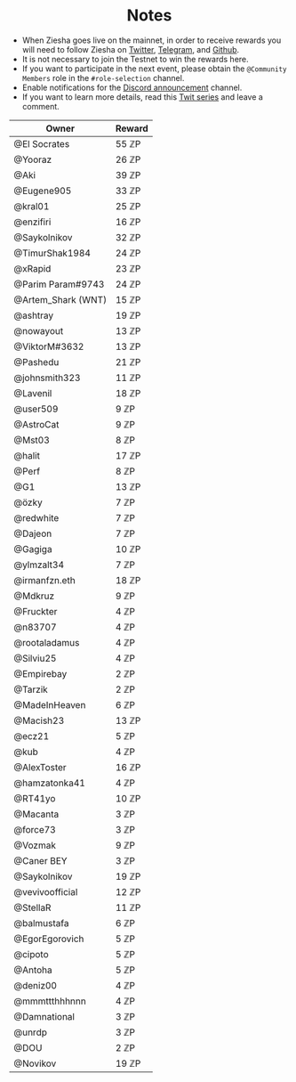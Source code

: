 <h1 align="center"> Notes </h1>

* When Ziesha goes live on the mainnet, in order to receive rewards you will need to follow Ziesha on [Twitter](https://twitter.com/ZieshaNetwork), [Telegram](https://t.me/ZieshaNetworkOfficial), and [Github](https://github.com/ziesha-network).
* It is not necessary to join the Testnet to win the rewards here.
* If you want to participate in the next event, please obtain the `@Community Members` role in the `#role-selection` channel.
* Enable notifications for the [Discord announcement](discord.gg/zieshanetwork) channel.
* If you want to learn more details, read this [Twit series](https://twitter.com/ZieshaNetwork/status/1614997376892108803?s=20&t=vZYZfJVOwgBGY5rISiLCTA) and leave a comment.


| Owner | Reward |
| --- | --- | 
| @El Socrates | 55 ℤP | 
| @Yooraz | 26 ℤP | 
| @Aki | 39 ℤP | 
| @Eugene905  | 33 ℤP | 
| @kral01 | 25 ℤP | 
| @enzifiri | 16 ℤP | 
| @Saykolnikov | 32 ℤP | 
| @TimurShak1984 | 24 ℤP | 
| @xRapid | 23 ℤP | 
| @Parim Param#9743 | 24 ℤP | 
| @Artem_Shark (WNT) | 15 ℤP | 
| @ashtray | 19 ℤP | 
| @nowayout | 13 ℤP | 
| @ViktorM#3632 | 13 ℤP | 
| @Pashedu | 21 ℤP | 
| @johnsmith323 | 11 ℤP | 
| @Lavenil | 18 ℤP | 
| @user509 | 9 ℤP | 
| @AstroCat | 9 ℤP | 
| @Mst03 | 8 ℤP | 
| @halit | 17 ℤP | 
| @Perf | 8 ℤP | 
| @G1 | 13 ℤP | 
| @özky | 7 ℤP | 
| @redwhite | 7 ℤP | 
| @Dajeon | 7 ℤP | 
| @Gagiga | 10 ℤP | 
| @ylmzalt34 | 7 ℤP | 
| @irmanfzn.eth | 18 ℤP | 
| @Mdkruz | 9 ℤP | 
| @Fruckter | 4 ℤP | 
| @n83707 | 4 ℤP | 
| @rootaladamus | 4 ℤP | 
| @Silviu25 | 4 ℤP | 
| @Empirebay | 2 ℤP | 
| @Tarzik | 2 ℤP | 
| @MadeInHeaven | 6 ℤP | 
| @Macish23 | 13 ℤP | 
| @ecz21 | 5 ℤP | 
| @kub | 4 ℤP | 
| @AlexToster | 16 ℤP | 
| @hamzatonka41 | 4 ℤP | 
| @RT41yo | 10 ℤP | 
| @Macanta | 3 ℤP | 
| @force73 | 3 ℤP | 
| @Vozmak | 9 ℤP | 
| @Caner BEY | 3 ℤP | 
| @Saykolnikov | 19 ℤP | 
| @vevivoofficial | 12 ℤP |
| @StellaR | 11 ℤP |
| @balmustafa | 6 ℤP |
| @EgorEgorovich | 5 ℤP |
| @cipoto | 5 ℤP |
| @Antoha | 5 ℤP |
| @deniz00 | 4 ℤP |
| @mmmttthhhnnn | 4 ℤP |
| @Damnational | 3 ℤP |
| @unrdp | 3 ℤP |
| @DOU | 2 ℤP |
| @Novikov | 19 ℤP |
